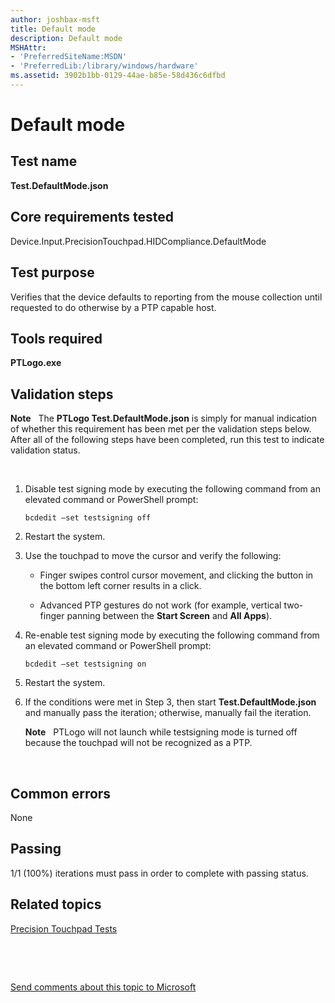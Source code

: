 ```yaml
---
author: joshbax-msft
title: Default mode
description: Default mode
MSHAttr:
- 'PreferredSiteName:MSDN'
- 'PreferredLib:/library/windows/hardware'
ms.assetid: 3902b1bb-0129-44ae-b85e-58d436c6dfbd
---
```


# Default mode


## Test name


**Test.DefaultMode.json**

## Core requirements tested


Device.Input.PrecisionTouchpad.HIDCompliance.DefaultMode

## Test purpose


Verifies that the device defaults to reporting from the mouse collection until requested to do otherwise by a PTP capable host.

## Tools required


**PTLogo.exe**

## Validation steps


**Note**  
The **PTLogo Test.DefaultMode.json** is simply for manual indication of whether this requirement has been met per the validation steps below. After all of the following steps have been completed, run this test to indicate validation status.

 

1.  Disable test signing mode by executing the following command from an elevated command or PowerShell prompt:

    ``` syntax
    bcdedit –set testsigning off
    ```

2.  Restart the system.

3.  Use the touchpad to move the cursor and verify the following:

    -   Finger swipes control cursor movement, and clicking the button in the bottom left corner results in a click.

    -   Advanced PTP gestures do not work (for example, vertical two-finger panning between the **Start Screen** and **All Apps**).

4.  Re-enable test signing mode by executing the following command from an elevated command or PowerShell prompt:

    ``` syntax
    bcdedit –set testsigning on
    ```

5.  Restart the system.

6.  If the conditions were met in Step 3, then start **Test.DefaultMode.json** and manually pass the iteration; otherwise, manually fail the iteration.

    **Note**  
    PTLogo will not launch while testsigning mode is turned off because the touchpad will not be recognized as a PTP.

     

## Common errors


None

## Passing


1/1 (100%) iterations must pass in order to complete with passing status.

## Related topics


[Precision Touchpad Tests](precision-touchpad-tests.md)

 

 

[Send comments about this topic to Microsoft](mailto:wsddocfb@microsoft.com?subject=Documentation%20feedback%20%5Bp_hck\p_hck%5D:%20Default%20mode%20%20RELEASE:%20%284/27/2016%29&body=%0A%0APRIVACY%20STATEMENT%0A%0AWe%20use%20your%20feedback%20to%20improve%20the%20documentation.%20We%20don't%20use%20your%20email%20address%20for%20any%20other%20purpose,%20and%20we'll%20remove%20your%20email%20address%20from%20our%20system%20after%20the%20issue%20that%20you're%20reporting%20is%20fixed.%20While%20we're%20working%20to%20fix%20this%20issue,%20we%20might%20send%20you%20an%20email%20message%20to%20ask%20for%20more%20info.%20Later,%20we%20might%20also%20send%20you%20an%20email%20message%20to%20let%20you%20know%20that%20we've%20addressed%20your%20feedback.%0A%0AFor%20more%20info%20about%20Microsoft's%20privacy%20policy,%20see%20http://privacy.microsoft.com/default.aspx. "Send comments about this topic to Microsoft")





